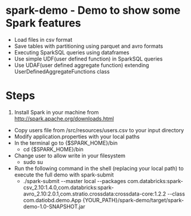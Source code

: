 # spark-demo - Demo to show some Spark features


- Load files in csv format
- Save tables with partitioning using parquet and avro formats
- Executing SparkSQL queries using dataframes
- Use simple UDF(user defined function) in SparkSQL queries
- Use UDAF(user defined aggregate function) extending UserDefinedAggregateFunctions class

# Steps
1. Install Spark in your machine from http://spark.apache.org/downloads.html
- Copy users file from /src/resources/users.csv to your input directory
- Modify application.properties with your local paths
- In the terminal go to {$SPARK_HOME}/bin
    -  cd {$SPARK_HOME}/bin     
- Change user to allow write in your filesystem 
    -  sudo su
- Run the following command in the shell (replacing your local path) to execute the full demo with spark-submit
    - ./spark-submit --master local --packages com.databricks:spark-csv_2.10:1.4.0,com.databricks:spark-avro_2.10:2.0.1,com.stratio.crossdata:crossdata-core:1.2.2 --class com.datiobd.demo.App {YOUR_PATH}/spark-demo/target/spark-demo-1.0-SNAPSHOT.jar
